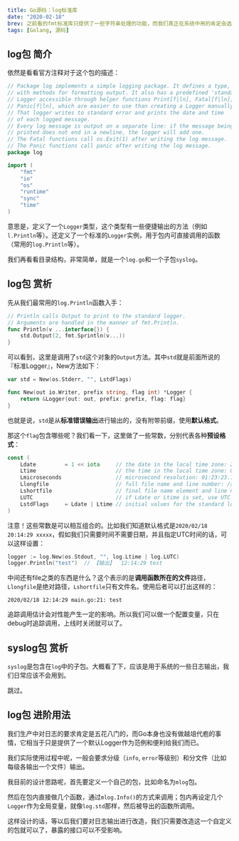 ```yaml lw-blog-meta
title: Go源码：log标准库
date: "2020-02-18"
brev: 之前看的fmt标准库只提供了一些字符串处理的功能，而我们真正在系统中用的肯定会选择log标准库了。log默认提供了时间戳、前缀、调用追踪等实用功能，可以说是基于fmt的上层。
tags: [Golang, 源码]
```


## log包 简介

依然是看看官方注释对于这个包的描述：

```go
// Package log implements a simple logging package. It defines a type, Logger,
// with methods for formatting output. It also has a predefined 'standard'
// Logger accessible through helper functions Print[f|ln], Fatal[f|ln], and
// Panic[f|ln], which are easier to use than creating a Logger manually.
// That logger writes to standard error and prints the date and time
// of each logged message.
// Every log message is output on a separate line: if the message being
// printed does not end in a newline, the logger will add one.
// The Fatal functions call os.Exit(1) after writing the log message.
// The Panic functions call panic after writing the log message.
package log

import (
    "fmt"
    "io"
    "os"
    "runtime"
    "sync"
    "time"
)
```

意思是，定义了一个`Logger`类型，这个类型有一些便捷输出的方法（例如`l.Println`等）。还定义了一个标准的`Logger`实例，用于包内可直接调用的函数（常用的`log.Println`等）。

我们再看看目录结构，非常简单，就是一个`log.go`和一个子包`syslog`。

## log包 赏析

先从我们最常用的`log.Println`函数入手：

```go
// Println calls Output to print to the standard logger.
// Arguments are handled in the manner of fmt.Println.
func Println(v ...interface{}) {
    std.Output(2, fmt.Sprintln(v...))
}
```

可以看到，这里是调用了`std`这个对象的`Output`方法。其中`std`就是前面所说的『标准Logger』，New方法如下：

```go
var std = New(os.Stderr, "", LstdFlags)
```

```go
func New(out io.Writer, prefix string, flag int) *Logger {
    return &Logger{out: out, prefix: prefix, flag: flag}
}
```

也就是说，`std`是从**标准错误输出**进行输出的，没有附带前缀，使用**默认格式**。

那这个`flag`包含哪些呢？我们看一下，这里做了一些常数，分别代表各种**预设格式**：

```go
const (
    Ldate         = 1 << iota     // the date in the local time zone: 2009/01/23
    Ltime                         // the time in the local time zone: 01:23:23
    Lmicroseconds                 // microsecond resolution: 01:23:23.123123.  assumes Ltime.
    Llongfile                     // full file name and line number: /a/b/c/d.go:23
    Lshortfile                    // final file name element and line number: d.go:23. overrides Llongfile
    LUTC                          // if Ldate or Ltime is set, use UTC rather than the local time zone
    LstdFlags     = Ldate | Ltime // initial values for the standard logger
)
```

注意！这些常数是可以相互组合的。比如我们知道默认格式是`2020/02/18 20:14:29 xxxxx`，假如我们只需要时间不需要日期，并且指定UTC时间的话，可以这样设置：

```go
logger := log.New(os.Stdout, "", log.Ltime | log.LUTC)
logger.Println("test")  // 【输出】  12:14:29 test
```

中间还有file之类的东西是什么？这个表示的是**调用函数所在的文件**路径，`Llongfile`是绝对路径，`Lshortfile`只有文件名。使用后者可以打出这样的：

```text
2020/02/18 12:14:29 main.go:21: test
```

追踪调用估计会对性能产生一定的影响。所以我们可以做一个配置变量，只在debug时追踪调用，上线时关闭就可以了。

## syslog包 赏析

`syslog`是包含在`log`中的子包。大概看了下，应该是用于系统的一些日志输出，我们日常应该不会用到。

跳过。

## log包 进阶用法

我们生产中对日志的要求肯定是五花八门的，而Go本身也没有做越俎代庖的事情，它相当于只是提供了一个默认Logger作为范例和便利给我们而已。

我们实际使用过程中呢，一般会要求分级（`info`, `error`等级别）和分文件（比如每级各输出一个文件）输出。

我目前的设计思路呢，首先要定义一个自己的包，比如命名为`mlog`包。

然后在包内直接做几个函数，通过`mlog.Info()`的方式来调用；包内再设定几个`Logger`作为全局变量，就像`log.std`那样，然后被导出的函数所调用。

这样设计的话，等以后我们要对日志输出进行改造，我们只需要改造这一个自定义的包就可以了，暴露的接口可以不受影响。
